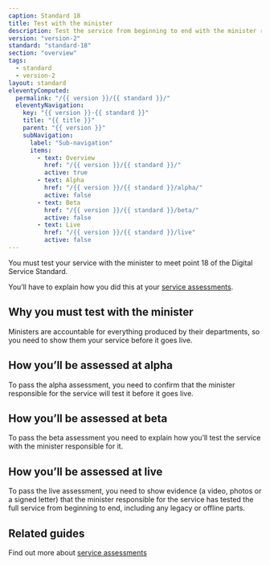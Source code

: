 ```yaml
---
caption: Standard 18
title: Test with the minister
description: Test the service from beginning to end with the minister responsible for it.
version: "version-2"
standard: "standard-18"
section: "overview"
tags:
  - standard
  - version-2
layout: standard
eleventyComputed:
  permalink: "/{{ version }}/{{ standard }}/"
  eleventyNavigation:
    key: "{{ version }}-{{ standard }}"
    title: "{{ title }}"
    parent: "{{ version }}"
    subNavigation:
      label: "Sub-navigation"
      items:
        - text: Overview
          href: "/{{ version }}/{{ standard }}/"
          active: true
        - text: Alpha
          href: "/{{ version }}/{{ standard }}/alpha/"
          active: false
        - text: Beta
          href: "/{{ version }}/{{ standard }}/beta/"
          active: false
        - text: Live
          href: "/{{ version }}/{{ standard }}/live"
          active: false
---
```


You must test your service with the minister to meet point 18 of the Digital Service Standard.

You’ll have to explain how you did this at your [service assessments](https://www.gov.uk/service-manual/service-assessments/how-service-assessments-work).

## Why you must test with the minister

Ministers are accountable for everything produced by their departments, so you need to show them your service before it goes live.

## How you’ll be assessed at alpha

To pass the alpha assessment, you need to confirm that the minister responsible for the service will test it before it goes live.

## How you’ll be assessed at beta

To pass the beta assessment you need to explain how you’ll test the service with the minister responsible for it.

## How you’ll be assessed at live

To pass the live assessment, you need to show evidence (a video, photos or a signed letter) that the minister responsible for the service has tested the full service from beginning to end, including any legacy or offline parts.

## Related guides

Find out more about [service assessments](https://www.gov.uk/service-manual/service-assessments)
